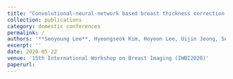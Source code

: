 ```yaml
---
title: "Convolutional-neural-network based breast thickness correction in digital breast tomosynthesis"
collection: publications
category: domestic conferences
permalink: /
authors: '**Seoyoung Lee**, Hyeongseok Kim, Hoyeon Lee, Uijin Jeong, Seungryong Cho'
excerpt: ''
date: 2020-05-22
venue: '15th International Workshop on Breast Imaging (IWBI2020)'
paperurl:
---
```


